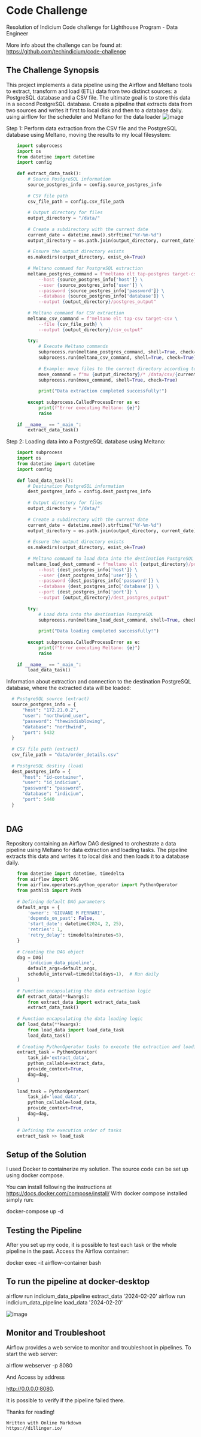 # Code Challenge
Resolution of Indicium Code challenge for Lighthouse Program - Data Engineer

More info about the challenge can be found at: https://github.com/techindicium/code-challenge

## The Challenge Synopsis
This project implements a data pipeline using the Airflow and Meltano tools to extract, transform and load (ETL) data from two distinct sources: a PostgreSQL database and a CSV file. The ultimate goal is to store this data in a second PostgreSQL database.
Create a pipeline that extracts data from two sources and writes it first to local disk and then to a database daily. using airflow for the scheduler and Meltano for the data loader
             ![image](https://github.com/GiovaniF25/Indicium-code-challenge/assets/106926901/f15ba856-84f4-42f6-81dd-6f54ae8e2b6f)


Step 1: Perform data extraction from the CSV file and the PostgreSQL database using Meltano, moving the results to my local filesystem:

```python
    import subprocess
    import os
    from datetime import datetime
    import config
    
    def extract_data_task():
        # Source PostgreSQL information
        source_postgres_info = config.source_postgres_info
        
        # CSV file path
        csv_file_path = config.csv_file_path 
    
        # Output directory for files
        output_directory = "/data/"
    
        # Create a subdirectory with the current date
        current_date = datetime.now().strftime("%Y-%m-%d")
        output_directory = os.path.join(output_directory, current_date)
    
        # Ensure the output directory exists
        os.makedirs(output_directory, exist_ok=True)
    
        # Meltano command for PostgreSQL extraction
        meltano_postgres_command = f"meltano elt tap-postgres target-csv \
            --host {source_postgres_info['host']} \
            --user {source_postgres_info['user']} \
            --password {source_postgres_info['password']} \
            --database {source_postgres_info['database']} \
            --output {output_directory}/postgres_output"
    
        # Meltano command for CSV extraction
        meltano_csv_command = f"meltano elt tap-csv target-csv \
            --file {csv_file_path} \
            --output {output_directory}/csv_output"
    
        try:
            # Execute Meltano commands
            subprocess.run(meltano_postgres_command, shell=True, check=True)
            subprocess.run(meltano_csv_command, shell=True, check=True)
    
            # Example: move files to the correct directory according to challenge guidelines
            move_command = f"mv {output_directory}/* /data/csv/{current_date}/"
            subprocess.run(move_command, shell=True, check=True)
    
            print("Data extraction completed successfully!")
    
        except subprocess.CalledProcessError as e:
            print(f"Error executing Meltano: {e}")
            raise
    
    if __name__ == "_main_":
        extract_data_task() 
```

Step 2: Loading data into a PostgreSQL database using Meltano:
```python
    import subprocess
    import os
    from datetime import datetime
    import config
    
    def load_data_task():
        # Destination PostgreSQL information
        dest_postgres_info = config.dest_postgres_info
    
        # Output directory for files
        output_directory = "/data/"
    
        # Create a subdirectory with the current date
        current_date = datetime.now().strftime("%Y-%m-%d")
        output_directory = os.path.join(output_directory, current_date)
    
        # Ensure the output directory exists
        os.makedirs(output_directory, exist_ok=True)
    
        # Meltano command to load data into the destination PostgreSQL
        meltano_load_dest_command = f"meltano elt {output_directory}/postgres_output target-postgres \
            --host {dest_postgres_info['host']} \
            --user {dest_postgres_info['user']} \
            --password {dest_postgres_info['password']} \
            --database {dest_postgres_info['database']} \
            --port {dest_postgres_info['port']} \
            --output {output_directory}/dest_postgres_output"
    
        try:
            # Load data into the destination PostgreSQL
            subprocess.run(meltano_load_dest_command, shell=True, check=True)
    
            print("Data loading completed successfully!")
    
        except subprocess.CalledProcessError as e:
            print(f"Error executing Meltano: {e}")
            raise
    
    if __name__ == "_main_":
        load_data_task()
```
Information about extraction and connection to the destination PostgreSQL database, where the extracted data will be loaded:

```python
  # PostgreSQL source (extract)
  source_postgres_info = {
      "host": "172.21.0.2",  
      "user": "northwind_user",
      "password": "thewindisblowing",
      "database": "northwind",
      "port": 5432 
  }
  
  # CSV file path (extract)
  csv_file_path = "data/order_details.csv"
  
  # PostgreSQL destiny (load)
  dest_postgres_info = {
      "host": "id-container",  
      "user": "id_indicium",
      "password": "password",
      "database": "indicium",
      "port": 5440  
  }
  
  ```

## **DAG**
Repository containing an Airflow DAG designed to orchestrate a data pipeline using Meltano for data extraction and loading tasks. The pipeline extracts this data and writes it to local disk and then loads it to a database daily.

```python
    from datetime import datetime, timedelta
    from airflow import DAG
    from airflow.operators.python_operator import PythonOperator
    from pathlib import Path
    
    # Defining default DAG parameters
    default_args = {
        'owner': 'GIOVANI M FERRARI',
        'depends_on_past': False,
        'start_date': datetime(2024, 2, 25),
        'retries': 1,
        'retry_delay': timedelta(minutes=5),
    }
    
    # Creating the DAG object
    dag = DAG(
        'indicium_data_pipeline',
        default_args=default_args,
        schedule_interval=timedelta(days=1),  # Run daily
    )
    
    # Function encapsulating the data extraction logic
    def extract_data(**kwargs):
        from extract_data import extract_data_task
        extract_data_task()
    
    # Function encapsulating the data loading logic
    def load_data(**kwargs):
        from load_data import load_data_task
        load_data_task()
    
    # Creating PythonOperator tasks to execute the extraction and loading functions
    extract_task = PythonOperator(
        task_id='extract_data',
        python_callable=extract_data,
        provide_context=True,
        dag=dag,
    )
    
    load_task = PythonOperator(
        task_id='load_data',
        python_callable=load_data,
        provide_context=True,
        dag=dag,
    )
    
    # Defining the execution order of tasks
    extract_task >> load_task

```

## **Setup of the Solution**
  I used Docker to containerize my solution. The source code can be set up using docker compose.
  
  You can install following the instructions at https://docs.docker.com/compose/install/ With docker compose installed simply run:

docker-compose up -d

        
## **Testing the Pipeline**

After you set up my code, it is possible to test each task or the whole pipeline in the past. Access the Airflow container:

docker exec -it airflow-container bash

        
## **To run the pipeline at docker-desktop**

airflow run indicium_data_pipeline extract_data '2024-02-20'
airflow run indicium_data_pipeline load_data '2024-02-20'

  ![image](https://github.com/GiovaniF25/Indicium-code-challenge/assets/106926901/3adf4548-9f5d-4318-a0f9-3f706b24b76a)

  
        
## **Monitor and Troubleshoot**

Airflow provides a web service to monitor and troubleshoot in pipelines. To start the web server:

airflow webserver -p 8080

And Access by address 

http://0.0.0.0:8080.

It is possible to verify if the pipeline failed there.

Thanks for reading!


    Written with Online Markdown 
    https://dillinger.io/



